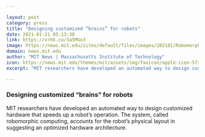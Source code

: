 ```yaml
---

layout: post
category: press
title: "Designing customized “brains” for robots"
date: 2021-01-21 05:13:38
link: https://vrhk.co/3a5MGo3
image: https://news.mit.edu/sites/default/files/images/202101/Robomorphic-01-press.jpg
domain: news.mit.edu
author: "MIT News | Massachusetts Institute of Technology"
icon: https://news.mit.edu/themes/mit/assets/img/favicon/apple-icon-57x57.png
excerpt: "MIT researchers have developed an automated way to design customized hardware that speeds up a robot’s operation. The system, called robomorphic computing, accounts for the robot’s physical layout in suggesting an optimized hardware architecture."

---
```


### Designing customized “brains” for robots

MIT researchers have developed an automated way to design customized hardware that speeds up a robot’s operation. The system, called robomorphic computing, accounts for the robot’s physical layout in suggesting an optimized hardware architecture.